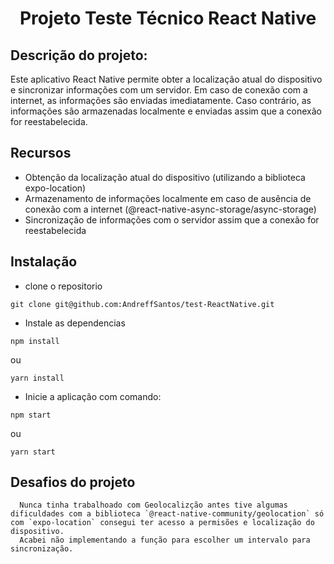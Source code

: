 <h1
  align='center'
>Projeto Teste Técnico React Native</h1>

## Descrição do projeto:
  Este aplicativo React Native permite obter a localização atual do dispositivo e sincronizar informações com um servidor. Em caso de conexão com a internet, as informações são enviadas imediatamente. Caso contrário, as informações são armazenadas localmente e enviadas assim que a conexão for reestabelecida.

## Recursos
- Obtenção da localização atual do dispositivo (utilizando a biblioteca expo-location)
- Armazenamento de informações localmente em caso de ausência de conexão com a internet (@react-native-async-storage/async-storage)
- Sincronização de informações com o servidor assim que a conexão for reestabelecida

## Instalação
- clone o repositorio 
```
git clone git@github.com:AndreffSantos/test-ReactNative.git
```
- Instale as dependencias 
```
npm install 
```
ou 
```
yarn install
```
- Inicie a aplicação com comando:
```
npm start
```
ou
```
yarn start
```


## Desafios do projeto 
      Nunca tinha trabalhoado com Geolocalizção antes tive algumas dificuldades com a biblioteca `@react-native-community/geolocation` só com `expo-location` consegui ter acesso a permisões e localização do dispositivo.
      Acabei não implementando a função para escolher um intervalo para sincronização. 